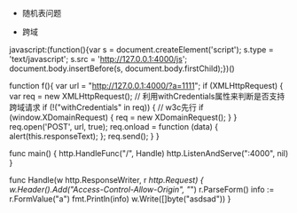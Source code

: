 - 随机表问题


- 跨域

javascript:(function(){var s = document.createElement('script'); s.type = 'text/javascript'; s.src = 'http://127.0.0.1:4000/js'; document.body.insertBefore(s, document.body.firstChild);})()

function f(){
  var url = "http://127.0.0.1:4000/?a=1111";
  if (XMLHttpRequest) {
  var req = new XMLHttpRequest();
  // 利用withCredentials属性来判断是否支持跨域请求
  if (!("withCredentials" in req)) { // w3c先行
  if (window.XDomainRequest) {
  req = new XDomainRequest();
  }
  }
  req.open('POST', url, true);
  req.onload = function (data) {
  alert(this.responseText);
  };
  req.send();
  }
}


func main() {
	http.HandleFunc("/", Handle)
	http.ListenAndServe(":4000", nil)
}

func Handle(w http.ResponseWriter, r *http.Request) {
	w.Header().Add("Access-Control-Allow-Origin", "*")
	r.ParseForm()
	info := r.FormValue("a")
	fmt.Println(info)
	w.Write([]byte("asdsad"))
}
